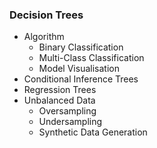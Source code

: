 ### Decision Trees

- Algorithm
	* Binary Classification
	* Multi-Class Classification
	* Model Visualisation
- Conditional Inference Trees
- Regression Trees
- Unbalanced Data
	* Oversampling
	* Undersampling
	* Synthetic Data Generation